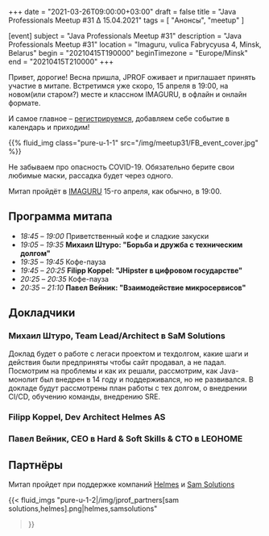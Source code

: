 +++
date = "2021-03-26T09:00:00+03:00"
draft = false
title = "Java Professionals Meetup #31 ∆ 15.04.2021"
tags = [
    "Анонсы", "meetup"
]

[event]
subject = "Java Professionals Meetup #31"
description = "Java Professionals Meetup #31"
location = "Imaguru, vulica Fabrycyusa 4, Minsk, Belarus"
begin = "20210415T190000"
beginTimezone = "Europe/Minsk"
end = "20210415T210000"
+++

Привет, дорогие! Весна пришла, JPROF оживает и приглашает принять участие в митапе.
Встретимся уже скоро, 15 апреля в 19:00, на новом(или старом?) месте и классном IMAGURU, в офлайн и онлайн формате. 

И самое главное – [регистрируемся](https://forms.gle/qrPYiiTTAFJeXeBw9), добавляем себе событие в календарь и приходим!

{{% fluid_img class="pure-u-1-1" src="/img/meetup31/FB_event_cover.jpg" %}}

<!--more-->

Не забываем про опасность COVID-19. Обязательно берите свои любимые маски, рассадка будет через одного. 

Митап пройдёт в [IMAGURU](https://imaguru.by/) 15-го апреля, как обычно, в 19:00.

## Программа митапа
* _18:45_ – _19:00_ Приветственный кофе и сладкие закуски
* _19:05_ – _19:35_ **Михаил Штуро: "Борьба и дружба с техническим долгом"**
* _19:35_ – _19:45_ Кофе-пауза
* _19:45_ – _20:25_ **Filipp Koppel: "JHipster в цифровом государстве"**
* _20:25_ – _20:35_ Кофе-пауза
* _20:35_ – _21:10_ **Павел Вейник: "Взаимодействие микросервисов"**

## Докладчики

### Михаил Штуро, Team Lead/Architect в SaM Solutions

Доклад будет о работе с легаси проектом и техдолгом, какие шаги и действия были предприняты чтобы сайт продавал, а не падал.
Посмотрим на проблемы и как их решали, рассмотрим, как Java-монолит был внедрен в 14 году и поддерживался, но не развивался. 
В докладе будут рассмотрены план работы с тех долгом, о внедрении CI/CD, обучению команды, внедрению SRE.

### Filipp Koppel, Dev Architect Helmes AS

### Павел Вейник, CEO в Hard & Soft Skills & CTO в LEOHOME

## Партнёры

Митап пройдет при поддержке компаний [Helmes](https://www.helmes.com/) и [Sam Solutions](https://sam-solutions.by/)

{{< fluid_imgs
  "pure-u-1-2|/img/jprof_partners[sam solutions,helmes].png|helmes,samsolutions"
>}}
